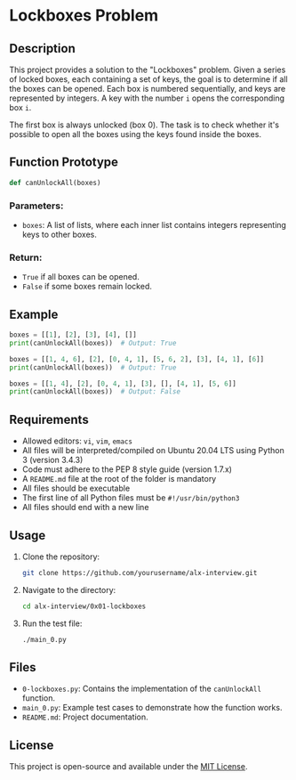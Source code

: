 # Lockboxes Problem

## Description
This project provides a solution to the "Lockboxes" problem. Given a series of locked boxes, each containing a set of keys, the goal is to determine if all the boxes can be opened. Each box is numbered sequentially, and keys are represented by integers. A key with the number `i` opens the corresponding box `i`.

The first box is always unlocked (box 0). The task is to check whether it's possible to open all the boxes using the keys found inside the boxes.

## Function Prototype
```python
def canUnlockAll(boxes)
```

### Parameters:
- `boxes`: A list of lists, where each inner list contains integers representing keys to other boxes.

### Return:
- `True` if all boxes can be opened.
- `False` if some boxes remain locked.

## Example
```python
boxes = [[1], [2], [3], [4], []]
print(canUnlockAll(boxes))  # Output: True

boxes = [[1, 4, 6], [2], [0, 4, 1], [5, 6, 2], [3], [4, 1], [6]]
print(canUnlockAll(boxes))  # Output: True

boxes = [[1, 4], [2], [0, 4, 1], [3], [], [4, 1], [5, 6]]
print(canUnlockAll(boxes))  # Output: False
```

## Requirements
- Allowed editors: `vi`, `vim`, `emacs`
- All files will be interpreted/compiled on Ubuntu 20.04 LTS using Python 3 (version 3.4.3)
- Code must adhere to the PEP 8 style guide (version 1.7.x)
- A `README.md` file at the root of the folder is mandatory
- All files should be executable
- The first line of all Python files must be `#!/usr/bin/python3`
- All files should end with a new line

## Usage
1. Clone the repository:
   ```bash
   git clone https://github.com/yourusername/alx-interview.git
   ```
2. Navigate to the directory:
   ```bash
   cd alx-interview/0x01-lockboxes
   ```
3. Run the test file:
   ```bash
   ./main_0.py
   ```

## Files
- `0-lockboxes.py`: Contains the implementation of the `canUnlockAll` function.
- `main_0.py`: Example test cases to demonstrate how the function works.
- `README.md`: Project documentation.

## License
This project is open-source and available under the [MIT License](https://opensource.org/licenses/MIT).

